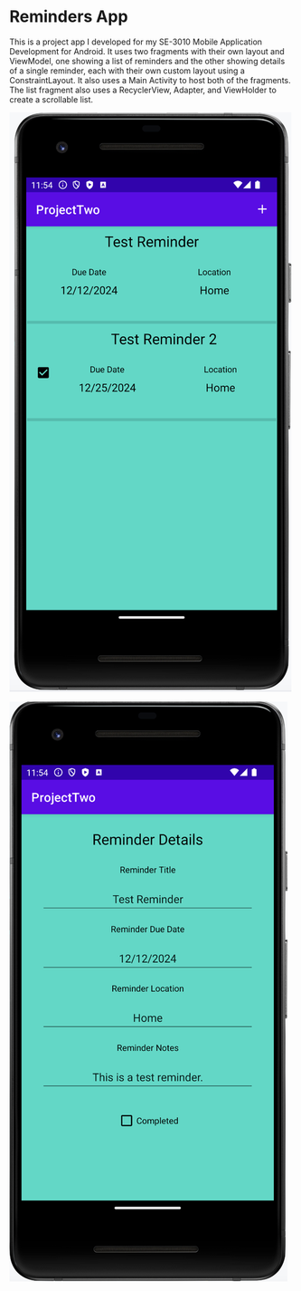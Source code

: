 # Reminders App

This is a project app I developed for my SE-3010 Mobile Application Development for Android.  It uses two fragments with their own layout and ViewModel, one showing a list of reminders and the other showing details of a single reminder, each with their own custom layout using a ConstraintLayout.  It also uses a Main Activity to host both of the fragments.  The list fragment also uses a RecyclerView, Adapter, and ViewHolder to create a scrollable list.  

![Main Screen](Main-Screen.png)

![Details Screen](Details-Screen.png)
